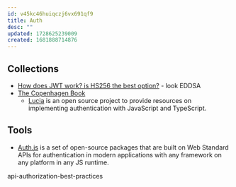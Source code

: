 ```yaml
---
id: v45kc46huiqczj6vx691qf9
title: Auth
desc: ""
updated: 1728625239009
created: 1681888714876
---
```


## Collections

- [How does JWT work? is HS256 the best option?](https://iorilan.medium.com/how-does-jwt-work-is-hs256-the-best-option-6cd9463da7b3) - look EDDSA
- [The Copenhagen Book](https://github.com/pilcrowonpaper/copenhagen)
  - [Lucia](https://lucia-next.pages.dev/) is an open source project to provide resources on implementing authentication with JavaScript and TypeScript.

## Tools

- [Auth.js](https://github.com/nextauthjs/next-auth) is a set of open-source packages that are built on Web Standard APIs for authentication in modern applications with any framework on any platform in any JS runtime.

api-authorization-best-practices
